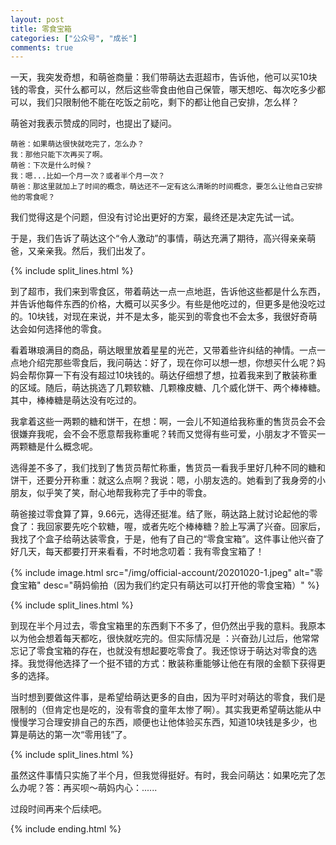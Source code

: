 ```yaml
---
layout: post
title: 零食宝箱
categories: ["公众号", "成长"]
comments: true
---
```


一天，我突发奇想，和萌爸商量：我们带萌达去逛超市，告诉他，他可以买10块钱的零食，买什么都可以，然后这些零食由他自己保管，哪天想吃、每次吃多少都可以，我们只限制他不能在吃饭之前吃，剩下的都让他自己安排，怎么样？

萌爸对我表示赞成的同时，也提出了疑问。

<!--more-->

```
萌爸：如果萌达很快就吃完了，怎么办？
我：那他只能下次再买了啊。
萌爸：下次是什么时候？
我：嗯...比如一个月一次？或者半个月一次？
萌爸：那这里就加上了时间的概念，萌达还不一定有这么清晰的时间概念，要怎么让他自己安排他的零食呢？
```

我们觉得这是个问题，但没有讨论出更好的方案，最终还是决定先试一试。

于是，我们告诉了萌达这个“令人激动”的事情，萌达充满了期待，高兴得亲亲萌爸，又亲亲我。然后，我们出发了。

{% include split_lines.html %}


到了超市，我们来到零食区，带着萌达一点一点地逛，告诉他这些都是什么东西，并告诉他每件东西的价格，大概可以买多少。有些是他吃过的，但更多是他没吃过的。10块钱，对现在来说，并不是太多，能买到的零食也不会太多，我很好奇萌达会如何选择他的零食。

看着琳琅满目的商品，萌达眼里放着星星的光芒，又带着些许纠结的神情。一点一点地介绍完那些零食后，我问萌达：好了，现在你可以想一想，你想买什么呢？妈妈会帮你算一下有没有超过10块钱的。萌达仔细想了想，拉着我来到了散装称重的区域。随后，萌达挑选了几颗软糖、几颗橡皮糖、几个威化饼干、两个棒棒糖。其中，棒棒糖是萌达没有吃过的。

我拿着这些一两颗的糖和饼干，在想：啊，一会儿不知道给我称重的售货员会不会很嫌弃我呢，会不会不愿意帮我称重呢？转而又觉得有些可爱，小朋友才不管买一两颗糖是什么概念呢。

选得差不多了，我们找到了售货员帮忙称重，售货员一看我手里好几种不同的糖和饼干，还要分开称重：就这么点啊？我说：嗯，小朋友选的。她看到了我身旁的小朋友，似乎笑了笑，耐心地帮我称完了手中的零食。

萌爸接过零食算了算，9.66元，选得还挺准。结了账，萌达路上就讨论起他的零食了：我回家要先吃个软糖，喔，或者先吃个棒棒糖？脸上写满了兴奋。回家后，我找了个盒子给萌达装零食，于是，他有了自己的“零食宝箱”。这件事让他兴奋了好几天，每天都要打开来看看，不时地念叨着：我有零食宝箱了！

{% include image.html src="/img/official-account/20201020-1.jpeg" alt="零食宝箱" desc="萌妈偷拍（因为我们约定只有萌达可以打开他的零食宝箱）" %}

{% include split_lines.html %}

到现在半个月过去，零食宝箱里的东西剩下不多了，但仍然出乎我的意料。我原本以为他会想着每天都吃，很快就吃完的。但实际情况是 ：兴奋劲儿过后，他常常忘记了零食宝箱的存在，也就没有想起要吃零食了。我还惊讶于萌达对零食的选择。我觉得他选择了一个挺不错的方式：散装称重能够让他在有限的金额下获得更多的选择。

当时想到要做这件事，是希望给萌达更多的自由，因为平时对萌达的零食，我们是限制的（但肯定也是吃的，没有零食的童年太惨了啊）。其实我更希望萌达能从中慢慢学习合理安排自己的东西，顺便也让他体验买东西，知道10块钱是多少，也算是萌达的第一次“零用钱”了。

{% include split_lines.html %}

虽然这件事情只实施了半个月，但我觉得挺好。有时，我会问萌达：如果吃完了怎么办呢？答：再买呗～萌妈内心：......

过段时间再来个后续吧。

{% include ending.html %}
